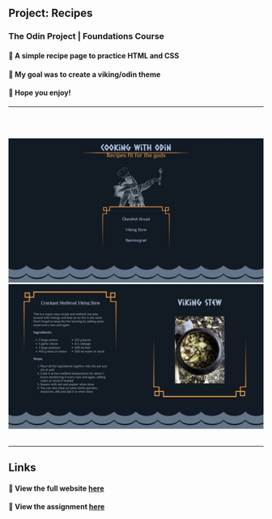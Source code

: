 ## **Project: Recipes**

### The Odin Project | Foundations Course

#### :stew: A simple recipe page to practice HTML and CSS

#### :thought_balloon: My goal was to create a viking/odin theme

#### :beers: Hope you enjoy!


<hr>
<br></br>

![Home Page](./assets/homepage-screenshot.png)
![Recipe Page](./assets/recipe-screenshot.png)
<br></br>

<hr>

## Links

#### :link: View the full website [here](https://simplenough.github.io/odin-recipes/)

#### :link: View the assignment [here](https://www.theodinproject.com/lessons/foundations-recipes)
